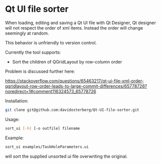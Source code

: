# Qt UI file sorter

When loading, editing and saving a Qt UI file with Qt Designer, Qt designer will not respect the order of xml items. Instead the order will change seemingly at random.

This behavior is unfriendly to version control. 

Currently the tool supports:
- Sort the children of QGridLayout by row-column order

Problem is discussed further here:

https://stackoverflow.com/questions/65463217/qt-ui-file-xml-order-qgridlayout-row-order-leads-to-large-commit-differences/65778726?noredirect=1#comment116324573_65778726


Installation:
```sh
git clone git@github.com:davidosterberg/Qt-UI-file-sorter.git
```

Usage:
```sh
sort_ui [-h] [-o outfile] filename
```

Example:
```sh
sort_ui examples/TaskHoleParameters.ui
```
will sort the supplied unsorted ui file overwriting the original.

